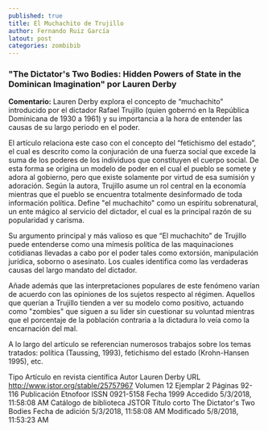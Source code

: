 ```yaml
---
published: true
title: El Muchachito de Trujillo
author: Fernando Ruiz García
latout: post
categories: zombibib
---
```

### "The Dictator's Two Bodies: Hidden Powers of State in the Dominican Imagination" por Lauren Derby


**Comentario:** Lauren Derby explora el concepto de “muchachito” introducido por el dictador Rafael Trujillo (quien gobernó en la República Dominicana de 1930 a 1961) y su importancia a la hora de entender las causas de su largo periodo en el poder.

El artículo relaciona este caso con el concepto del “fetichismo del estado”, el cual es descrito como la conjuración de una fuerza social que excede la suma de los poderes de los individuos que constituyen el cuerpo social. De esta forma se origina un modelo de poder en el cual el pueblo se somete y adora al gobierno, pero que existe solamente por virtud de esa sumisión y adoración. Según la autora, Trujillo asume un rol central en la economía mientras que el pueblo se encuentra totalmente desinformado de toda información política. Define "el muchachito" como un espíritu sobrenatural, un ente mágico al servicio del dictador, el cual es la principal razón de su popularidad y carisma.

Su argumento principal y más valioso es que “El muchachito” de Trujillo puede entenderse como una mímesis política de las maquinaciones cotidianas llevadas a cabo por el poder tales como extorsión, manipulación jurídica, soborno o asesinato. Los cuales identifica como las verdaderas causas del largo mandato del dictador.

Añade además que las interpretaciones populares de este fenómeno varían de acuerdo con las opiniones de los sujetos respecto al régimen. Aquellos que querían a Trujillo tienden a ver su modelo como positivo, actuando como "zombies" que siguen a su lider sin cuestionar su voluntad mientras que el porcentaje de la población contraria a la dictadura lo veía como la encarnación del mal.

A lo largo del artículo se referencian numerosos trabajos sobre los temas tratados: política (Taussing, 1993), fetichismo del estado (Krohn-Hansen 1995), etc.

Tipo 	Artículo en revista científica
Autor 	Lauren Derby
URL 	http://www.jstor.org/stable/25757967
Volumen 	12
Ejemplar 	2
Páginas 	92-116
Publicación 	Etnofoor
ISSN 	0921-5158
Fecha 	1999
Accedido 	5/3/2018, 11:58:08 AM
Catálogo de biblioteca 	JSTOR
Título corto 	The Dictator's Two Bodies
Fecha de adición 	5/3/2018, 11:58:08 AM
Modificado 	5/8/2018, 11:53:23 AM